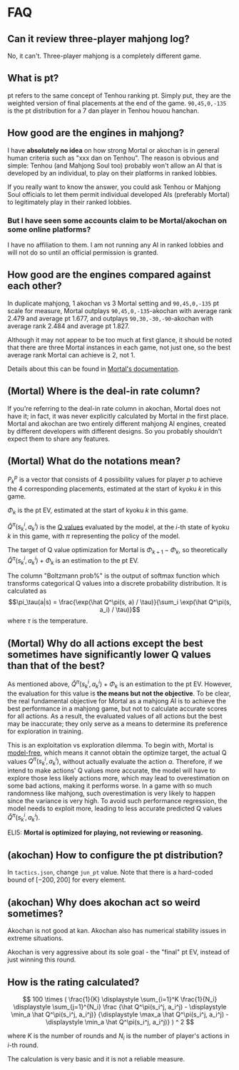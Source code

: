 # FAQ
## Can it review three-player mahjong log?
No, it can't. Three-player mahjong is a completely different game.

## What is pt?
pt refers to the same concept of Tenhou ranking pt. Simply put, they are the weighted version of final placements at the end of the game. `90,45,0,-135` is the pt distribution for a 7 dan player in Tenhou houou hanchan.

## How good are the engines in mahjong?
I have **absolutely no idea** on how strong Mortal or akochan is in general human criteria such as "xxx dan on Tenhou". The reason is obvious and simple: Tenhou (and Mahjong Soul too) probably won't allow an AI that is developed by an individual, to play on their platforms in ranked lobbies.

If you really want to know the answer, you could ask Tenhou or Mahjong Soul officials to let them permit individual developed AIs (preferably Mortal) to legitimately play in their ranked lobbies.

### But I have seen some accounts claim to be Mortal/akochan on some online platforms?
I have no affiliation to them. I am not running any AI in ranked lobbies and will not do so until an official permission is granted.

## How good are the engines compared against each other?
In duplicate mahjong, 1 akochan vs 3 Mortal setting and `90,45,0,-135` pt scale for measure, Mortal outplays `90,45,0,-135`-akochan with average rank 2.479 and average pt 1.677, and outplays `90,30,-30,-90`-akochan with average rank 2.484 and average pt 1.827.

Although it may not appear to be too much at first glance, it should be noted that there are three Mortal instances in each game, not just one, so the best average rank Mortal can achieve is 2, not 1.

Details about this can be found in [Mortal's documentation](https://mortal.ekyu.moe/perf/strength.html#mortal-vs-akochan).

## (Mortal) Where is the deal-in rate column?
If you're referring to the deal-in rate column in akochan, Mortal does not have it; in fact, it was never explicitly calculated by Mortal in the first place. Mortal and akochan are two entirely different mahjong AI engines, created by different developers with different designs. So you probably shouldn't expect them to share any features.

## (Mortal) What do the notations mean?
$P_k^p$ is a vector that consists of 4 possibility values for player $p$ to achieve the 4 corresponding placements, estimated at the start of kyoku $k$ in this game.

$\Phi_k$ is the pt EV, estimated at the start of kyoku $k$ in this game.

$\hat Q^\pi(s_k^i, a_k^i)$ is the [Q values](https://en.wikipedia.org/wiki/Q-learning) evaluated by the model,
at the $i$-th state of kyoku $k$ in this game,
with $\pi$ representing the policy of the model.

The target of Q value optimization for Mortal is $\Phi_{k+1} - \Phi_k$,
so theoretically $\hat Q^\pi(s_k^i, a_k^i) + \Phi_k$ is an estimation to the pt EV.

The column "Boltzmann prob%" is the output of softmax function which transforms categorical Q values into a discrete probability distribution. It is calculated as
$$\pi_\tau(a|s) = \frac{\exp(\hat Q^\pi(s, a) / \tau)}{\sum_i \exp(\hat Q^\pi(s, a_i) / \tau)}$$
where $\tau$ is the temperature.

## (Mortal) Why do all actions except the best sometimes have significantly lower Q values than that of the best?
As mentioned above, $\hat Q^\pi(s_k^i, a_k^i) + \Phi_k$ is an estimation to the pt EV. However, the evaluation for this value is **the means but not the objective**. To be clear, the real fundamental objective for Mortal as a mahjong AI is to achieve the best performance in a mahjong game, but not to calculate accurate scores for all actions. As a result, the evaluated values of all actions but the best may be inaccurate; they only serve as a means to determine its preference for exploration in training.

This is an exploitation vs exploration dilemma. To begin with, Mortal is [model-free](https://en.wikipedia.org/wiki/Model-free_(reinforcement_learning)), which means it cannot obtain the optimize target, the actual Q values $Q^\pi(s_k^i, a_k^i)$, without actually evaluate the action $a$.
Therefore, if we intend to make actions' Q values more accurate, the model will have to explore those less likely actions more, which may lead to overestimation on some bad actions, making it performs worse. In a game with so much randomness like mahjong, such overestimation is very likely to happen since the variance is very high. To avoid such performance regression, the model needs to exploit more, leading to less accurate predicted Q values $\hat Q^\pi(s_k^i, a_k^i)$.

ELI5: **Mortal is optimized for playing, not reviewing or reasoning.**

## (akochan) How to configure the pt distribution?
In `tactics.json`, change `jun_pt` value. Note that there is a hard-coded bound of $[-200, 200]$ for every element.

## (akochan) Why does akochan act so weird sometimes?
Akochan is not good at kan. Akochan also has numerical stability issues in extreme situations.

Akochan is very aggressive about its sole goal - the "final" pt EV, instead of just winning this round.

## How is the rating calculated?
$$
100 \times (
    \frac{1}{K} \displaystyle \sum_{i=1}^K
    \frac{1}{N_i} \displaystyle \sum_{j=1}^{N_i}
    \frac
    {\hat Q^\pi(s_i^j, a_i^j) - \displaystyle \min_a \hat Q^\pi(s_i^j, a_i^j)}
    {\displaystyle \max_a \hat Q^\pi(s_i^j, a_i^j) - \displaystyle \min_a \hat Q^\pi(s_i^j, a_i^j)}
) ^ 2
$$

where $K$ is the number of rounds and $N_i$ is the number of player's actions in $i$-th round.

The calculation is very basic and it is not a reliable measure.
